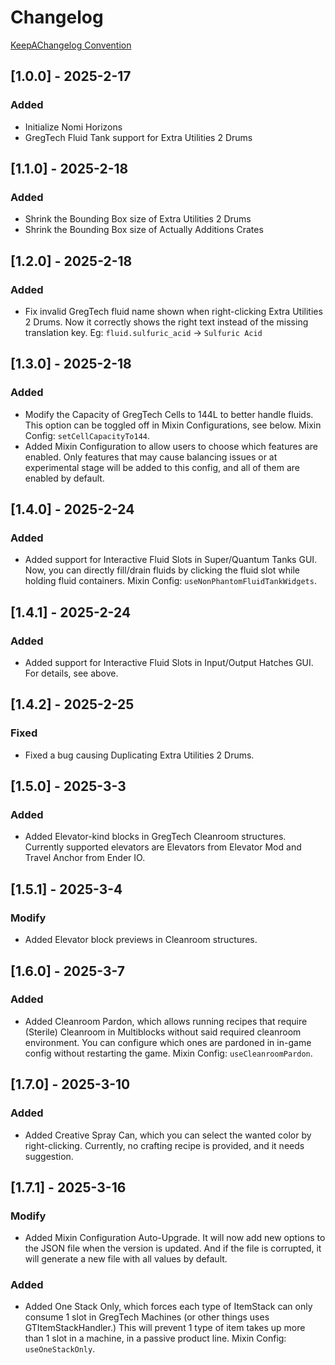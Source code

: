 # Changelog

[KeepAChangelog Convention](https://keepachangelog.com/en/1.1.0/)

## [1.0.0] - 2025-2-17

### Added

- Initialize Nomi Horizons
- GregTech Fluid Tank support for Extra Utilities 2 Drums

## [1.1.0] - 2025-2-18

### Added

- Shrink the Bounding Box size of Extra Utilities 2 Drums
- Shrink the Bounding Box size of Actually Additions Crates

## [1.2.0] - 2025-2-18

### Added

- Fix invalid GregTech fluid name shown when right-clicking Extra Utilities 2 Drums.
  Now it correctly shows the right text instead of the missing translation key.
  Eg: `fluid.sulfuric_acid` -> `Sulfuric Acid`

## [1.3.0] - 2025-2-18

### Added

- Modify the Capacity of GregTech Cells to 144L to better handle fluids.
  This option can be toggled off in Mixin Configurations, see below.
  Mixin Config: `setCellCapacityTo144`.
- Added Mixin Configuration to allow users to choose which features are enabled.
  Only features that may cause balancing issues or at experimental stage will be added to this config,
  and all of them are enabled by default.

## [1.4.0] - 2025-2-24

### Added

- Added support for Interactive Fluid Slots in Super/Quantum Tanks GUI.
  Now, you can directly fill/drain fluids by clicking the fluid slot while holding fluid containers.
  Mixin Config: `useNonPhantomFluidTankWidgets`.

## [1.4.1] - 2025-2-24

### Added

- Added support for Interactive Fluid Slots in Input/Output Hatches GUI.
  For details, see above.

## [1.4.2] - 2025-2-25

### Fixed

- Fixed a bug causing Duplicating Extra Utilities 2 Drums.

## [1.5.0] - 2025-3-3

### Added

- Added Elevator-kind blocks in GregTech Cleanroom structures.
  Currently supported elevators are Elevators from Elevator Mod and Travel Anchor from Ender IO.

## [1.5.1] - 2025-3-4

### Modify

- Added Elevator block previews in Cleanroom structures.

## [1.6.0] - 2025-3-7

### Added

- Added Cleanroom Pardon, which allows running recipes that require (Sterile) Cleanroom in Multiblocks without said
  required cleanroom environment.
  You can configure which ones are pardoned in in-game config without restarting the game.
  Mixin Config: `useCleanroomPardon`.

## [1.7.0] - 2025-3-10

### Added

- Added Creative Spray Can, which you can select the wanted color by right-clicking.
  Currently, no crafting recipe is provided, and it needs suggestion.

## [1.7.1] - 2025-3-16

### Modify

- Added Mixin Configuration Auto-Upgrade.
  It will now add new options to the JSON file when the version is updated.
  And if the file is corrupted, it will generate a new file with all values by default.

### Added

- Added One Stack Only, which forces each type of ItemStack can only consume 1 slot in GregTech Machines (or other things uses GTItemStackHandler.)
  This will prevent 1 type of item takes up more than 1 slot in a machine, in a passive product line.
  Mixin Config: `useOneStackOnly`.
